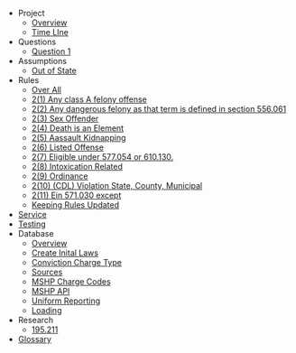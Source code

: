 - Project
  - [Overview](project/overview.md)
  - [Time LIne](project/Time_Line.md)
- Questions
  - [Question 1](questions/question-1.md)
- Assumptions
  - [Out of State](assumptions/Out-Of-State.md)
- Rules
  - [Over All](rules/Over_All.md)
  - [2(1) Any class A felony offense](rules/2.1_Class_A_Felony.md)
  - [2(2) Any dangerous felony as that term is defined in section 556.061](rules/2.2_DangerousFelony_in_556.061.md)
  - [2(3) Sex Offender](rules/2.3_Registration_Sex_Offender.md)
  - [2(4) Death is an Element](rules/2.4_Death_is_an_element_of.md)
  - [2(5) Aassault Kidnapping](rules/2.5_Any_felony_misdemeanor_assault_kidnapping.md)
  - [2(6) Listed Offense](rules/2.6_Listed_Offense.md)
  - [2(7) Eligible under 577.054 or 610.130.](rules/2.7_Eligible_under_577.054_or_610.130.md)
  - [2(8) Intoxication Related](rules/2.8_Intoxication-related_traffic_or_boating_577.001.md)
  - [2(9) Ordinance](rules/2.9_Ordinance_that_is_equivalent.md)
  - [2(10) (CDL) Violation State, County, Municipal](rules/2.10_Violation_state_county_municipal_regulating.md)
  - [2(11) Ein 571.030 except](rules/2.11_In_571.030_except.md)
  - [Keeping Rules Updated](rules/update.md)
- [Service](service.md)
- [Testing](testing.md)
- Database
  - [Overview](database/overview.md)
  - [Create Inital Laws](database/creating_inital_laws.md)
  - [Conviction Charge Type](database/charges.conviction_charge_type.md)
  - [Sources](database/sources.md)
  - [MSHP Charge Codes](database/MSHP_charge_code.md)
  - [MSHP API](database/MSHP_API.md)
  - [Uniform Reporting](database/UniformReporting.md)
  - [Loading](database/Loading.md)
- Research
  - [195.211](research/192.211.md)
- [Glossary](glossary.md)  
  
